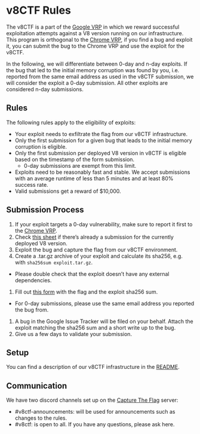 # v8CTF Rules

The v8CTF is a part of the [Google VRP](https://g.co/vrp) in which we reward successful exploitation attempts against a V8 version running on our infrastructure.
This program is orthogonal to the [Chrome VRP](https://g.co/chrome/vrp), if you find a bug and exploit it, you can submit the bug to the Chrome VRP and use the exploit for the v8CTF.

In the following, we will differentiate between 0-day and n-day exploits.
If the bug that led to the initial memory corruption was found by you, i.e. reported from the same email address as used in the v8CTF submission, we will consider the exploit a 0-day submission.
All other exploits are considered n-day submissions.

## Rules

The following rules apply to the eligibility of exploits:
* Your exploit needs to exfiltrate the flag from our v8CTF infrastructure.
* Only the first submission for a given bug that leads to the initial memory corruption is eligible.
* Only the first submission per deployed V8 version in v8CTF is eligible based on the timestamp of the form submission.
  * 0-day submissions are exempt from this limit.
* Exploits need to be reasonably fast and stable. We accept submissions with an average runtime of less than 5 minutes and at least 80% success rate.
* Valid submissions get a reward of $10,000.

## Submission Process

1. If your exploit targets a 0-day vulnerability, make sure to report it first to the [Chrome VRP](https://g.co/chrome/vrp).
1. Check [this sheet](https://docs.google.com/spreadsheets/d/e/2PACX-1vTWvO0tFNl8fJbOmTV1nwGJi4fAy5pDg-6DsHARRubj8I6c7_11RQ36Jv735zj9EQggz6AWjAOaebJh/pubhtml?gid=0&single=true) if there’s already a submission for the currently deployed V8 version.
1. Exploit the bug and capture the flag from our v8CTF environment.
1. Create a .tar.gz archive of your exploit and calculate its sha256, e.g. with `sha256sum exploit.tar.gz`.
  * Please double check that the exploit doesn’t have any external dependencies.
1. Fill out [this form](https://docs.google.com/forms/d/e/1FAIpQLScoWE5-XoF85dXMjWKTIrJGTEfCybFaktsYZMCZ86iFPrW8Ew/viewform?usp=header_link) with the flag and the exploit sha256 sum.
  * For 0-day submissions, please use the same email address you reported the bug from.
1. A bug in the Google Issue Tracker will be filed on your behalf. Attach the exploit matching the sha256 sum and a short write up to the bug.
1. Give us a few days to validate your submission.

## Setup

You can find a description of our v8CTF infrastructure in the [README](https://github.com/google/security-research/blob/master/v8ctf/readme.md).

## Communication

We have two discord channels set up on the [Capture The Flag](https://discord.gg/hqcSdTk6vm) server:

* #v8ctf-announcements: will be used for announcements such as changes to the rules.
* #v8ctf: is open to all. If you have any questions, please ask here.
